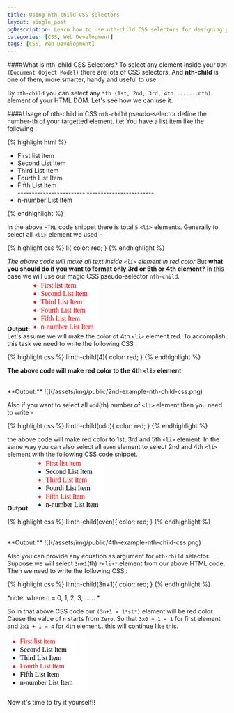 ```yaml
---
title: Using nth-child CSS selectors
layout: single_post
ogDescription: Learn how to use nth-child CSS selectors for designing your HTML document and make your site more interactive and user-friendly. No javascript required. CSS can do this job. Read it and learn how to use it.
categories: [CSS, Web Development]
tags: [CSS, Web Development]
---
```


####What is nth-child CSS Selectors&#63;
To select any element inside your `DOM (Document Object Model)` there are lots of CSS selectors. And **nth-child** is one of them, more smarter, handy and useful to use.

By `nth-child` you can select any `*th (1st, 2nd, 3rd, 4th........nth)` element of your HTML DOM. Let's see how we can use it&#58;

####Usage of nth-child in CSS
`nth-child` pseudo&#45;selector define the number-th of your targetted element.
i&#46;e&#58; You have a list item like the following &#58;

{% highlight html %}
<ul>
    <li>First list item</li>
    <li>Second List Item</li>
    <li>Third List Item</li>
    <li>Fourth List Item</li>
    <li>Fifth List Item</li>
    ------------------------
    ------------------------
    <li>n-number List Item</li>
</ul>
{% endhighlight %}

In the above `HTML` code snippet there is total `5` `<li>` elements. Generally to select all `<li>` element we used &#45;

{% highlight css %}
li{
    color: red;
}
{% endhighlight %}

*The above code will make all text inside `<li>` element in red color* But **what you should do if you want to format only 3rd or 5th or 4th element?** In this case we will use our magic CSS pseudo-selector `nth-child`.
<br>
**Output:**
![](/assets/img/public/nth-child-css-usage.png)
<br>
 Let&#39;s assume we will make the color of 4th `<li>` element red. To accomplish this task we need to write the following CSS &#58;

 {% highlight css %}
 li:nth-child(4){
    color: red;
 }
 {% endhighlight %}

 **The above code will make red color to the 4th `<li>` element**

<br>
**Output:**
![](/assets/img/public/2nd-example-nth-child-css.png)
<br>

 Also if you want to select all `odd`&#40;th&#41; number of `<li>` element then you need to write &#45;

 {% highlight css %}
 li:nth-child(odd){
    color: red;
 }
 {% endhighlight %}

 the above code will make red color to 1st&#44; 3rd and 5th `<li>` element. In the same way you can also select all `even` element to select 2nd and 4th `<li>` element with the following CSS code snippet.
 <br>
 **Output:**
 ![](/assets/img/public/3rd-example-nth-child-css.png)
 <br>

 {% highlight css %}
 li:nth-child(even){
    color: red;
 }
 {% endhighlight %}

<br>
**Output:**
![](/assets/img/public/4th-example-nth-child-css.png)
<br>

 Also you can provide any equation as argument for `nth-child` selector. Suppose we will select `3n+1`&#40;th&#41; `*<li>*` element from our above HTML code. Then we need to write the following CSS &#58;

  {% highlight css %}
  li:nth-child(3n+1){
     color: red;
  }
  {% endhighlight %}

  *note&#58; where n &#61; 0&#44; 1&#44; 2&#44; 3&#44; &#46;&#46;&#46;&#46;&#46;&#46; *

  So in that above CSS code our `(3n+1 = 1*st*)` element will be red color. Cause the value of `n` starts from `Zero`. So that `3x0 + 1 = 1` for first element and `3x1 + 1 = 4` for 4th element.. this will continue like this.

  ![](/assets/img/public/5th-example-nth-child-css.png)

  Now it's time to try it yourself!!
